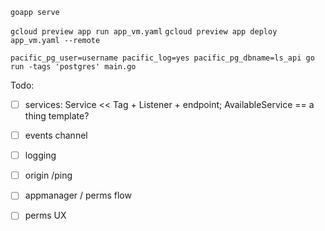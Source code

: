 `goapp serve`

`gcloud preview app run app_vm.yaml`
`gcloud preview app deploy app_vm.yaml --remote`

`pacific_pg_user=username pacific_log=yes pacific_pg_dbname=ls_api go run -tags 'postgres' main.go`

Todo:
- [ ] services: Service << Tag + Listener + endpoint; AvailableService == a thing template?
- [ ] events channel
- [ ] logging
- [ ] origin /ping

- [ ] appmanager / perms flow
- [ ] perms UX
